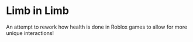 # Limb in Limb
An attempt to rework how health is done in Roblox games to allow for more unique interactions!
